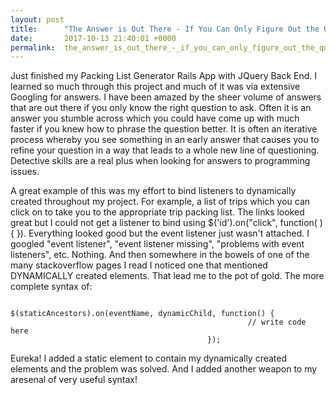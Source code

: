 ```yaml
---
layout: post
title:      "The Answer is Out There - If You Can Only Figure Out the Question "
date:       2017-10-13 21:40:01 +0000
permalink:  the_answer_is_out_there_-_if_you_can_only_figure_out_the_question
---
```


Just finished my Packing List Generator Rails App with JQuery Back End. I learned so much through this project and much of it was via extensive Googling for answers.  I have been amazed by the sheer volume of answers that are out there if you only know the right question to ask.  Often it is an answer you stumble across which you could have come up with much faster if you knew how to phrase the question better.  It is often an iterative process whereby you see something in an early answer that causes you to refine your question in a way that leads to a whole new line of questioning.  Detective skills are a real plus when looking for answers to programming issues.

A great example of this was my effort to bind listeners to dynamically created throughout my project.  For example, a list of trips which you can click on to take you to the appropriate trip packing list.  The links looked great but I could not get a listener to bind using $('id').on("click", function( ) { }).  Everything looked good but the event listener just wasn't attached.  I googled "event listener", "event listener missing", "problems with event listeners", etc.  Nothing.  And then somewhere in the bowels of one of the many stackoverflow pages I read I noticed one that mentioned DYNAMICALLY created elements.  That lead me to the pot of gold.  The more complete syntax of:
 
												$(staticAncestors).on(eventName, dynamicChild, function() {
												         // write code here
												});
												
Eureka!  I added a static element to contain my dynamically created elements and the problem was solved.  And I added another weapon to my aresenal of very useful syntax!
